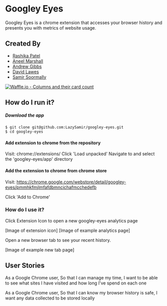 # Googley Eyes

Googley Eyes is a chrome extension that accesses your browser history and presents you with metrics of website usage.

## Created By
- [Rashika Patel](https://github.com/cbp10)
- [Aneel Marshall](https://github.com/marshall159)
- [Andrew Gibbs](https://github.com/SecretSurfSpot)
- [David Lawes](https://github.com/DaveLawes)
- [Samir Soormally](https://github.com/LazySamir)

[![Waffle.io - Columns and their card count](https://badge.waffle.io/LazySamir/googley-eyes.svg?columns=all)](https://waffle.io/LazySamir/googley-eyes)

## How do I run it?

##### Download the app
```
$ git clone git@github.com:LazySamir/googley-eyes.git
$ cd googley-eyes
```
#### Add extension to chrome from the repository
Visit: chrome://extensions/
Click 'Load unpacked'
Navigate to and select the 'googley-eyes/app' directory

#### Add the extension to chrome from chrome store
Visit: https://chrome.google.com/webstore/detail/googley-eyes/pmmhkfmjlmfafdbmncichafmcchedefb

Click 'Add to Chrome'

### How do I use it?
Click Extension Icon to open a new googley-eyes analytics page

[Image of extension icon]
[Image of example analytics page]

Open a new browser tab to see your recent history.

[Image of example new tab page]

## User Stories

As a Google Chrome user,
So that I can manage my time,
I want to be able to see what sites I have visited and how long I've spend on each one

As a Google Chrome user,
So that I can know my browser history is safe,
I want any data collected to be stored locally
